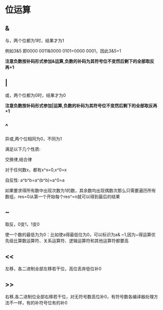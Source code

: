 # 位运算

## &

与，两个位都为1时，结果才为1

例如3&5 即0000 0011&0000 0101=0000 0001，因此3&5=1

**注意负数按补码形式参加&运算,负数的补码为其符号位不变然后剩下的全部取反再+1**

## |

或，两个位都为0时，结果才为0

**注意负数按补码形式参加|运算,负数的补码为其符号位不变然后剩下的全部取反再+1**

## ^

异或,两个位相同为0，不同为1

满足以下几个性质:

交换律,结合律

对于任何数x，都有x^x=0,x^0=x

自反性: a^b^b=a^(b^b)=a^0=a

如果要求得所有数中出现次数为1的数，其余数均出现偶数次那么只需要遍历所有数组，res=0从第一个开始每个res^=n就可以得到最后的结果



## ~

取反，0变1，1变0

使一个数的最低为为0：比如使a得最低位为0，可以标识为a& ~1,因为~得运算优先级比算数运算符、关系运算符、逻辑运算符和其他运算符都要高

## <<

左移，各二进制全部左移若干位，高位丢弃低位补0

## >>

右移,各二进制位全部右移若干位，对无符号数高位补0，有符号数各编译器处理方法不一样，有的补符号位有的补0